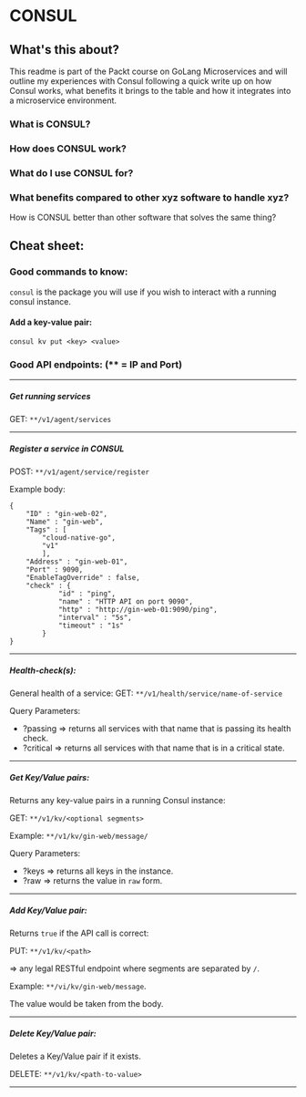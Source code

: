# CONSUL

## What's this about?
This readme is part of the Packt course on GoLang Microservices and will outline my experiences with Consul following a quick write up on how Consul works, what benefits it brings to the table and how it integrates into a microservice environment.

### What is CONSUL?

### How does CONSUL work?

### What do I use CONSUL for?

### What benefits compared to other xyz software to handle xyz?
How is CONSUL better than other software that solves the same thing?

## Cheat sheet:

### Good commands to know:
`consul` is the package you will use if you wish to interact with a running consul instance. 

#### Add a key-value pair:
```
consul kv put <key> <value>
```

### Good API endpoints: (** = IP and Port)

----

##### Get running services

GET: `**/v1/agent/services`

----

##### Register a service in CONSUL

POST: `**/v1/agent/service/register`

Example body:
```
{
	"ID" : "gin-web-02",
	"Name" : "gin-web",
	"Tags" : [
		"cloud-native-go",
		"v1"
		],
	"Address" : "gin-web-01",
	"Port" : 9090,
	"EnableTagOverride" : false,
	"check" : {
			"id" : "ping",
			"name" : "HTTP API on port 9090",
			"http" : "http://gin-web-01:9090/ping",
			"interval" : "5s",
			"timeout" : "1s"
		}
}
```
-----

##### Health-check(s):
General health of a service:
GET: `**/v1/health/service/name-of-service`

Query Parameters:

* ?passing => returns all services with that name that is passing its health check.
* ?critical => returns all services with that name that is in a critical state.

----

##### Get Key/Value pairs:
Returns any key-value pairs in a running Consul instance:

GET: `**/v1/kv/<optional segments>`

Example: `**/v1/kv/gin-web/message/`

Query Parameters: 

* ?keys => returns all keys in the instance.
* ?raw => returns the value in `raw` form.
----

##### Add Key/Value pair:
Returns `true` if the API call is correct:

PUT: `**/v1/kv/<path>`

<path> => any legal RESTful endpoint where segments are separated by `/`. 

Example: `**/vi/kv/gin-web/message`.

The value would be taken from the body.

----

##### Delete Key/Value pair:
Deletes a Key/Value pair if it exists.

DELETE: `**/v1/kv/<path-to-value>`

----

